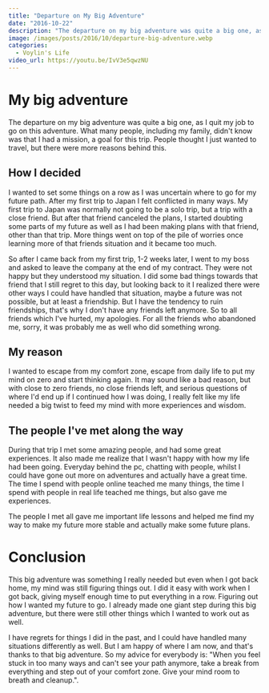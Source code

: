 ```yaml
---
title: "Departure on My Big Adventure"
date: "2016-10-22"
description: "The departure on my big adventure was quite a big one, as I quit my job to go on this adventure. What many people, including my family, didn't know was that I had a mission, a goal for this trip. People thought I just wanted to travel, but there were more reasons behind this."
image: /images/posts/2016/10/departure-big-adventure.webp
categories:
  - Voylin's Life
video_url: https://youtu.be/IvV3e5qwzNU
---
```


# My big adventure

The departure on my big adventure was quite a big one, as I quit my job to go on this adventure. What many people, including my family, didn't know was that I had a mission, a goal for this trip. People thought I just wanted to travel, but there were more reasons behind this.

## How I decided

I wanted to set some things on a row as I was uncertain where to go for my future path. After my first trip to Japan I felt conflicted in many ways. My first trip to Japan was normally not going to be a solo trip, but a trip with a close friend. But after that friend canceled the plans, I started doubting some parts of my future as well as I had been making plans with that friend, other than that trip. More things went on top of the pile of worries once learning more of that friends situation and it became too much.

So after I came back from my first trip, 1-2 weeks later, I went to my boss and asked to leave the company at the end of my contract. They were not happy but they understood my situation. I did some bad things towards that friend that I still regret to this day, but looking back to it I realized there were other ways I could have handled that situation, maybe a future was not possible, but at least a friendship. But I have the tendency to ruin friendships, that's why I don't have any friends left anymore. So to all friends which I've hurted, my apologies. For all the friends who abandoned me, sorry, it was probably me as well who did something wrong.

## My reason

I wanted to escape from my comfort zone, escape from daily life to put my mind on zero and start thinking again. It may sound like a bad reason, but with close to zero friends, no close friends left, and serious questions of where I'd end up if I continued how I was doing, I really felt like my life needed a big twist to feed my mind with more experiences and wisdom.

## The people I've met along the way

During that trip I met some amazing people, and had some great experiences. It also made me realize that I wasn't happy with how my life had been going. Everyday behind the pc, chatting with people, whilst I could have gone out more on adventures and actually have a great time. The time I spend with people online teached me many things, the time I spend with people in real life teached me things, but also gave me experiences.

The people I met all gave me important life lessons and helped me find my way to make my future more stable and actually make some future plans.

# Conclusion

This big adventure was something I really needed but even when I got back home, my mind was still figuring things out. I did it easy with work when I got back, giving myself enough time to put everything in a row. Figuring out how I wanted my future to go. I already made one giant step during this big adventure, but there were still other things which I wanted to work out as well.

I have regrets for things I did in the past, and I could have handled many situations differently as well. But I am happy of where I am now, and that's thanks to that big adventure. So my advice for everybody is: "When you feel stuck in too many ways and can't see your path anymore, take a break from everything and step out of your comfort zone. Give your mind room to breath and cleanup.".